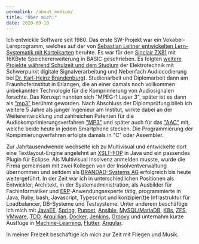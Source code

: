 ```yaml
---
permalink: /about_medium/
title: "Über mich:"
date: 2020-09-10
---
```


Ich entwickle Software seit 1980. Das erste SW-Projekt war ein Vokabel-Lernprogramm, welches  auf der von [Sebastian Leitner entwickelten Lern-Systematik mit Karteikarten](https://www.phase-6.de/presse/classic-wissenschaft/) beruhte. Es war für den [Sinclair ZX81](https://de.wikipedia.org/wiki/Sinclair_ZX81) mit 16KByte Speichererweiterung in BASIC geschrieben. Es folgten [weitere Projekte während Schulzeit und dem Studium](about_long.md) der Elektrotechnik mit Schwerpunkt digitale Signalverarbeitung und Nebenfach Audiocodierung bei [Dr. Karl-Heinz Brandenburg](https://de.wikipedia.org/wiki/Karlheinz_Brandenburg)). Studienarbeit und Diplomarbeit dann am Fraunhoferinstitut in Erlangen, die an einer damals noch vollkommen unbekannten Technologie für die Komprimierung von Audiosignalen forschte. Das Konzept nannten sich "MPEG-1 Layer 3", später ist es dann als ["mp3"](https://de.wikipedia.org/wiki/MP3) berühmt geworden. Nach Abschluss der Diplomprüfung blieb ich weitere 5 Jahre als junger Ingenieur am Institut, wirkte dabei an der Weiterentwicklung und zahlreichen Patenten für die Audiokomprimierungsverfahren ["MP3"](https://de.wikipedia.org/wiki/MP3) und später auch für das ["AAC"](https://en.wikipedia.org/wiki/Advanced_Audio_Coding) mit, welche beide heute in jedem Smartphone stecken. Die Programmierung der Kompimierungverfahren erfolgte damals in "C" oder Assembler.

Zur Jahrtausendwende wechselte ich zu Multivisual und entwickelte dort eine Textlayout-Engine angelehnt an [XSLT-FOP](https://en.wikipedia.org/wiki/XSL_Formatting_Objects) in Java und ein passendes Plugin für Eclipse. Als Multivisual Insolvenz anmelden musste, wurde die Firma gemeinsam mit zwei Kollegen von der Insolventverwaltung übernommen und seitdem als [BRANDAD-Systems AG](https://www.brandad-systems.de) erfolgreich bis heute weitergeführt. In der Zeit war ich in unterschiedlichen Positionen als Entwickler, Architekt, in der Systemadministration, als Ausbilder für Fachinformatiker und [ERP](https://de.wikipedia.org/wiki/Enterprise-Resource-Planning)-Anwendungsexperte tätig, programmierte in Java, Ruby, bash, Javascript, Typescript und konzipier(t)e Infrastruktur für Loadbalancer, DB-Systeme und Testsysteme. Unter anderem beschäftige ich mich mit [JavaEE](https://jakarta.ee/), [Spring](https://spring.io/), [Puppet](https://puppet.com/), [Ansible](ansible.com), [MySQL/MariaDB](https://mariadb.com/), [K8s](https://kubernetes.io/), [ZFS](https://en.wikipedia.org/wiki/OpenZFS), [VMware](https://www.vmware.com/), [TDD](https://en.wikipedia.org/wiki/Test-driven_development), [Arquillian](https://arquillian.org/), [Docker](https://www.docker.com/), [Jenkins](https://www.jenkins.io/), [Groovy](https://groovy-lang.org/) und unternahm kurze Ausflüge in [Machine-Learning](https://developers.google.com/machine-learning/crash-course/ml-intro), [Flutter](https://flutter.dev/), [Angular](https://angular.io/).

In meiner Freizeit beschäftige ich mich zur Zeit mit Fliegen und Musik.
